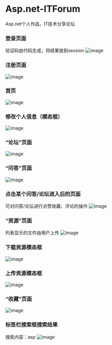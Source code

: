# Asp.net-ITForum
Asp.net个人作品，IT技术分享论坛

### 登录页面
验证码由代码生成，将结果放到session
![image](image/userLogin.JPG)

### 注册页面
![image](image/register.JPG)

### 首页
![image](image/home.JPG)

### 修改个人信息（模态框）
![image](image/updateInfo.JPG)

### “论坛”页面
![image](image/forum.JPG)

### “问答”页面
![image](image/question.JPG)

### 点击某个问答/论坛进入后的页面
可对问答/论坛进行点赞收藏、评论的操作
![image](image/question2.JPG)

### “资源”页面
列表显示的文件由用户上传
![image](image/file.JPG)

### 下载资源模态框
![image](image/download.JPG)

### 上传资源模态框
![image](image/upload.JPG)

### “收藏”页面
![image](image/like.JPG)

### 标签栏搜索框搜索结果
搜索内容：asp
![image](image/sousuo.JPG)
